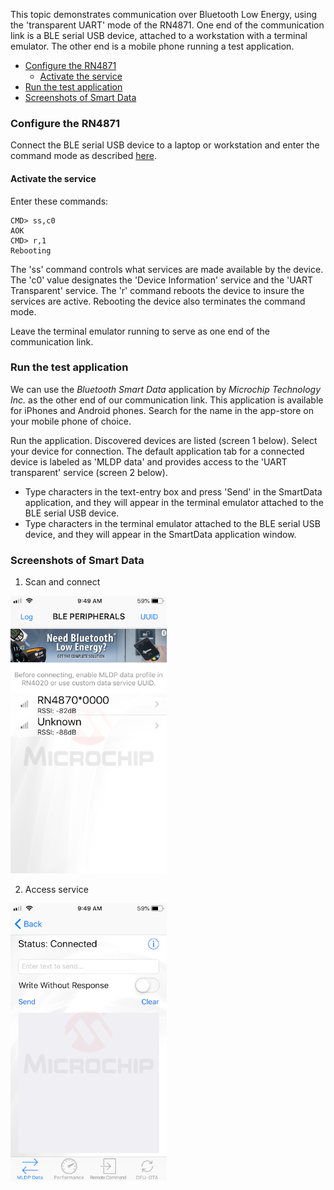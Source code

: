 This topic demonstrates communication over Bluetooth Low Energy, using the 'transparent UART' mode of the RN4871.
One end of the communication link is a BLE serial USB device, attached to a workstation with a terminal emulator.
The other end is a mobile phone running a test application.

- [Configure the RN4871](#configure-the-rn4871)
  + [Activate the service](#activate-the-service)
- [Run the test application](#run-the-test-application)
- [Screenshots of Smart Data](#screenshots-of-smart-data)

### Configure the RN4871

Connect the BLE serial USB device to a laptop or workstation and enter the command mode as described [here](../demo-console/guide.md). 

#### Activate the service

Enter these commands:

    CMD> ss,c0
    AOK
    CMD> r,1
    Rebooting

The 'ss' command controls what services are made available by the device.  The 'c0' value designates the 'Device Information' service and the 'UART Transparent' service. The 'r' command reboots the device to insure the services are active.  Rebooting the device also terminates the command mode.

Leave the terminal emulator running to serve as one end of the communication link.

### Run the test application

We can use the *Bluetooth Smart Data* application by _Microchip Technology Inc._  as the other end of our communication link.  This application is available for iPhones and Android phones.  Search for the name in the app-store on your mobile phone of choice.

Run the application.  Discovered devices are listed (screen 1 below).  Select your device for connection.  The default application tab for a connected device is labeled as 'MLDP data' and provides access to the 'UART transparent' service (screen 2 below).

- Type characters in the text-entry box and press 'Send' in the SmartData application, and they will appear in the terminal emulator attached to the BLE serial USB device.
- Type characters in the terminal emulator attached to the BLE serial USB device, and they will appear in the SmartData application window.

### Screenshots of Smart Data

1. Scan and connect

<img src="connect.png" width="250px"/>

2. Access service

<img src="access.png" width="250px"/>
